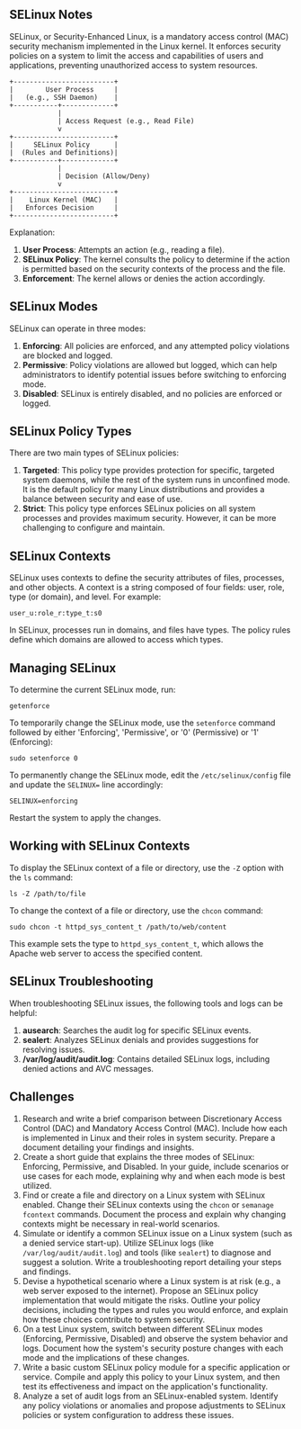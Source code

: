 ## SELinux Notes

SELinux, or Security-Enhanced Linux, is a mandatory access control (MAC) security mechanism implemented in the Linux kernel. It enforces security policies on a system to limit the access and capabilities of users and applications, preventing unauthorized access to system resources.

```
+-------------------------+
|        User Process     |
|   (e.g., SSH Daemon)    |
+-----------+-------------+
            |
            | Access Request (e.g., Read File)
            v
+-------------------------+
|     SELinux Policy      |
|  (Rules and Definitions)|
+-----------+-------------+
            |
            | Decision (Allow/Deny)
            v
+-------------------------+
|    Linux Kernel (MAC)   |
|   Enforces Decision     |
+-------------------------+
```

Explanation:

1. **User Process**: Attempts an action (e.g., reading a file).
2. **SELinux Policy**: The kernel consults the policy to determine if the action is permitted based on the security contexts of the process and the file.
3. **Enforcement**: The kernel allows or denies the action accordingly.

## SELinux Modes

SELinux can operate in three modes:

1. **Enforcing**: All policies are enforced, and any attempted policy violations are blocked and logged.
2. **Permissive**: Policy violations are allowed but logged, which can help administrators to identify potential issues before switching to enforcing mode.
3. **Disabled**: SELinux is entirely disabled, and no policies are enforced or logged.

## SELinux Policy Types

There are two main types of SELinux policies:

1. **Targeted**: This policy type provides protection for specific, targeted system daemons, while the rest of the system runs in unconfined mode. It is the default policy for many Linux distributions and provides a balance between security and ease of use.
2. **Strict**: This policy type enforces SELinux policies on all system processes and provides maximum security. However, it can be more challenging to configure and maintain.

## SELinux Contexts

SELinux uses contexts to define the security attributes of files, processes, and other objects. A context is a string composed of four fields: user, role, type (or domain), and level. For example:

```
user_u:role_r:type_t:s0
```

In SELinux, processes run in domains, and files have types. The policy rules define which domains are allowed to access which types.

## Managing SELinux

To determine the current SELinux mode, run:

```
getenforce
```

To temporarily change the SELinux mode, use the `setenforce` command followed by either 'Enforcing', 'Permissive', or '0' (Permissive) or '1' (Enforcing):

```
sudo setenforce 0
```

To permanently change the SELinux mode, edit the `/etc/selinux/config` file and update the `SELINUX=` line accordingly:

```
SELINUX=enforcing
```

Restart the system to apply the changes.

## Working with SELinux Contexts

To display the SELinux context of a file or directory, use the `-Z` option with the `ls` command:

```
ls -Z /path/to/file
```

To change the context of a file or directory, use the `chcon` command:

```
sudo chcon -t httpd_sys_content_t /path/to/web/content
```

This example sets the type to `httpd_sys_content_t`, which allows the Apache web server to access the specified content.

## SELinux Troubleshooting

When troubleshooting SELinux issues, the following tools and logs can be helpful:

1. **ausearch**: Searches the audit log for specific SELinux events.
2. **sealert**: Analyzes SELinux denials and provides suggestions for resolving issues.
3. **/var/log/audit/audit.log**: Contains detailed SELinux logs, including denied actions and AVC messages.

## Challenges

1. Research and write a brief comparison between Discretionary Access Control (DAC) and Mandatory Access Control (MAC). Include how each is implemented in Linux and their roles in system security. Prepare a document detailing your findings and insights.
2. Create a short guide that explains the three modes of SELinux: Enforcing, Permissive, and Disabled. In your guide, include scenarios or use cases for each mode, explaining why and when each mode is best utilized.
3. Find or create a file and directory on a Linux system with SELinux enabled. Change their SELinux contexts using the `chcon` or `semanage fcontext` commands. Document the process and explain why changing contexts might be necessary in real-world scenarios.
4. Simulate or identify a common SELinux issue on a Linux system (such as a denied service start-up). Utilize SELinux logs (like `/var/log/audit/audit.log`) and tools (like `sealert`) to diagnose and suggest a solution. Write a troubleshooting report detailing your steps and findings.
5. Devise a hypothetical scenario where a Linux system is at risk (e.g., a web server exposed to the internet). Propose an SELinux policy implementation that would mitigate the risks. Outline your policy decisions, including the types and rules you would enforce, and explain how these choices contribute to system security.
6. On a test Linux system, switch between different SELinux modes (Enforcing, Permissive, Disabled) and observe the system behavior and logs. Document how the system's security posture changes with each mode and the implications of these changes.
7. Write a basic custom SELinux policy module for a specific application or service. Compile and apply this policy to your Linux system, and then test its effectiveness and impact on the application's functionality.
8. Analyze a set of audit logs from an SELinux-enabled system. Identify any policy violations or anomalies and propose adjustments to SELinux policies or system configuration to address these issues.
